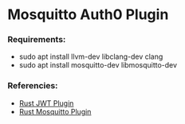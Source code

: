# Mosquitto Auth0 Plugin


### Requirements:
 - sudo apt install llvm-dev libclang-dev clang
 - sudo apt install mosquitto-dev libmosquitto-dev

### Referencies:

- [Rust JWT Plugin](https://github.com/wiomoc/mosquitto-jwt-auth)
- [Rust Mosquitto Plugin](https://github.com/TotalKrill/mosquitto_plugin)